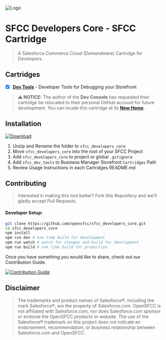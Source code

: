 ![Logo](https://avatars.githubusercontent.com/u/151680118?s=200&v=4 "Logo")

SFCC Developers Core - SFCC Cartridge
===

> A Salesforce Commerce Cloud (Demandware) Cartridge for Developers.

## Cartridges

- [X] **[Dev Tools](./cartridges/sfcc_dev_tools/)** - Developer Tools for Debugging your Storefront

> **:warning: NOTICE:** The author of the **Dev Console** has requested their cartridge be relocated to their personal GitHub account for future development. You can locate this cartridge at its **[New Home](https://github.com/z1haze/sfcc_dev_console)**.

Installation
---

[![Download](https://img.shields.io/badge/Download-blue.svg?logo=github&style=for-the-badge)](https://github.com/opensfcc/sfcc_developers_core/releases/latest)

1. Unzip and Rename the folder to `sfcc_developers_core`
2. Move `sfcc_developers_core` into the root of your SFCC Project
3. Add `sfcc_developers_core` to project or global `.gitignore`
4. Add `sfcc_dev_tools` to Business Manager Storefront `Cartridges` Path
5. Review Usage Instructions in each Cartridges README.md

Contributing
---

> Interested in making this tool better?  Fork this Repository and we'll gladly accept Pull Requests.

#### Developer Setup:

```bash
git clone https://github.com/opensfcc/sfcc_developers_core.git
cd sfcc_developers_core
npm install
npm run dev # one time build for development
npm run watch # watch for changes and build for development
npm run build # one time build for production
```

Once you have something you would like to share, check out our Contribution Guide.

[![Contribution Guide](https://img.shields.io/badge/Contribution_Guide-EEEEEE.svg?logo=github&logoColor=black&style=for-the-badge)](https://github.com/opensfcc/sfcc_developers_core/blob/develop/.github/CONTRIBUTING.md)

Disclaimer
---

> The trademarks and product names of Salesforce®, including the mark Salesforce®, are the property of Salesforce.com. OpenSFCC is not affiliated with Salesforce.com, nor does Salesforce.com sponsor or endorse the OpenSFCC products or website. The use of the Salesforce® trademark on this project does not indicate an endorsement, recommendation, or business relationship between Salesforce.com and OpenSFCC.
